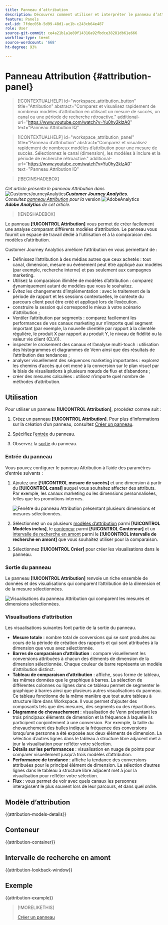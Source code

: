 ```yaml
---
title: Panneau d’attribution
description: Découvrez comment utiliser et interpréter le panneau d’attribution dans Analysis Workspace.
feature: Panels
exl-id: 7fdec05b-5d99-48d1-ac1b-c243cb64e487
role: User
source-git-commit: ce4a21b1a1e89f14316a92fbdce38281db61e666
workflow-type: tm+mt
source-wordcount: '668'
ht-degree: 93%

---
```


# Panneau Attribution {#attribution-panel}

<!-- markdownlint-disable MD034 -->

>[!CONTEXTUALHELP]
>id="workspace_attribution_button"
>title="Attribution"
>abstract="Comparez et visualisez rapidement de nombreux modèles d’attribution en utilisant un mesure de succès, un canal ou une période de recherche rétroactive."
>additional-url="https://www.youtube.com/watch?v=Yu0hy2klzA0" text="Panneau Attribution IQ"

>[!CONTEXTUALHELP]
>id="workspace_attribution_panel"
>title="Panneau d’attribution"
>abstract="Comparez et visualisez rapidement de nombreux modèles d’attribution pour une mesure de succès. Sélectionnez le canal (dimension), les modèles à inclure et la période de recherche rétroactive."
>additional-url="https://www.youtube.com/watch?v=Yu0hy2klzA0" text="Panneau Attribution IQ"

<!-- markdownlint-enable MD034 -->

>[!BEGINSHADEBOX]

_Cet article présente le panneau Attribution dans_ ![CustomerJourneyAnalytics](/help/assets/icons/CustomerJourneyAnalytics.svg) _&#x200B;**Customer Journey Analytics**&#x200B;_.<br/>_Consultez [panneau Attribution](https://experienceleague.adobe.com/fr/docs/analytics/analyze/analysis-workspace/panels/attribution) pour la_ version ![AdobeAnalytics](/help/assets/icons/AdobeAnalytics.svg) _&#x200B;**Adobe Analytics** de cet article._

>[!ENDSHADEBOX]

Le panneau **[!UICONTROL Attribution]** vous permet de créer facilement une analyse comparant différents modèles d’attribution. Le panneau vous fournit un espace de travail dédié à l’utilisation et à la comparaison des modèles d’attribution.

Customer Journey Analytics améliore l’attribution en vous permettant de :

* Définissez l’attribution à des médias autres que ceux achetés : tout canal, dimension, mesure ou événement peut être appliqué aux modèles (par exemple, recherche interne) et pas seulement aux campagnes marketing.
* Utilisez la comparaison illimitée de modèles d’attribution : comparez dynamiquement autant de modèles que vous le souhaitez.
* Évitez les changements d’implémentation : avec le traitement de la période de rapport et les sessions contextuelles, le contexte du parcours client peut être créé et appliqué lors de l’exécution.
* construire la session qui correspond le mieux à votre scénario d’attribution ;
* Ventiler l’attribution par segments : comparez facilement les performances de vos canaux marketing sur n’importe quel segment important (par exemple, la nouvelle clientèle par rapport à la clientèle régulière, le produit X par rapport au produit Y, le niveau de fidélité ou la valeur vie client (CLV)).
* inspecter le croisement des canaux et l’analyse multi-touch : utilisation des histogrammes et diagrammes de Venn ainsi que des résultats de l’attribution des tendances ;
* analyser visuellement des séquences marketing importantes : explorez les chemins d’accès qui ont mené à la conversion sur le plan visuel par le biais de visualisations à plusieurs nœuds de flux et d’abandons ;
* créer des mesures calculées : utilisez n’importe quel nombre de méthodes d’attribution.

## Utilisation

Pour utiliser un panneau **[!UICONTROL Attribution]**, procédez comme suit :

1. Créez un panneau **[!UICONTROL Attribution]**. Pour plus d’informations sur la création d’un panneau, consultez [Créer un panneau](panels.md#create-a-panel).

1. Spécifiez l’[entrée](#panel-input) du panneau.

1. Observez la [sortie](#panel-output) du panneau.

### Entrée du panneau

Vous pouvez configurer le panneau Attribution à l’aide des paramètres d’entrée suivants :

1. Ajoutez une **[!UICONTROL mesure de succès]** et une dimension à partir du **[!UICONTROL canal]** auquel vous souhaitez affecter des attributs. Par exemple, les canaux marketing ou les dimensions personnalisées, telles que les promotions internes.

   ![Fenêtre du panneau Attribution présentant plusieurs dimensions et mesures sélectionnées.](assets/attribution-panel.png)

1. Sélectionnez un ou plusieurs [modèles d’attribution](#attribution-models) parmi **[!UICONTROL Modèles inclus]**, le [conteneur](#container) parmi **[!UICONTROL Conteneur]** et un [intervalle de recherche en amont](#lookback-window) parmi le **[!UICONTROL intervalle de recherche en amont]** que vous souhaitez utiliser pour la comparaison.

1. Sélectionnez **[!UICONTROL Créer]** pour créer les visualisations dans le panneau.

### Sortie du panneau

Le panneau **[!UICONTROL Attribution]** renvoie un riche ensemble de données et des visualisations qui comparent l’attribution de la dimension et de la mesure sélectionnées.

![Visualisations du panneau Attribution qui comparent les mesures et dimensions sélectionnées.](assets/attr_panel_vizs.png)

### Visualisations d’attribution

Les visualisations suivantes font partie de la sortie du panneau.

* **Mesure totale** : nombre total de conversions qui se sont produites au cours de la période de création des rapports et qui sont attribuées à la dimension que vous avez sélectionnée.
* **Barres de comparaison d’attribution** : compare visuellement les conversions attribuées à chacun des éléments de dimension de la dimension sélectionnée. Chaque couleur de barre représente un modèle d’attribution distinct.
* **Tableau de comparaison d’attribution** : affiche, sous forme de tableau, les mêmes données que le graphique à barres. La sélection de différentes colonnes ou lignes dans ce tableau permet de segmenter le graphique à barres ainsi que plusieurs autres visualisations du panneau. Ce tableau fonctionne de la même manière que tout autre tableau à structure libre dans Workspace. Il vous permet d’ajouter des composants tels que des mesures, des segments ou des répartitions.
* **Diagramme de chevauchement** : visualisation de Venn présentant les trois principaux éléments de dimension et la fréquence à laquelle ils participent conjointement à une conversion. Par exemple, la taille du chevauchement des bulles indique la fréquence des conversions lorsqu’une personne a été exposée aux deux éléments de dimension. La sélection d’autres lignes dans le tableau à structure libre adjacent met à jour la visualisation pour refléter votre sélection.
* **Détails sur les performances** : visualisation en nuage de points pour comparer visuellement jusqu’à trois modèles d’attribution.
* **Performance de tendance** : affiche la tendance des conversions attribuées pour le principal élément de dimension. La sélection d’autres lignes dans le tableau à structure libre adjacent met à jour la visualisation pour refléter votre sélection.
* **Flux** : vous permet de voir avec quels canaux les personnes interagissent le plus souvent lors de leur parcours, et dans quel ordre.

## Modèle d’attribution

{{attribution-models-details}}

## Conteneur

{{attribution-container}}

## Intervalle de recherche en amont

{{attribution-lookback-window}}

## Exemple

{{attribution-example}}

>[!MORELIKETHIS]
>
> [Créer un panneau](/help/analysis-workspace/c-panels/panels.md#create-a-panel)
>

